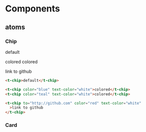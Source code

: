 # Components

## atoms

### Chip

<t-chip>default</t-chip>

<t-chip color="blue" text-color="white">colored</t-chip>
<t-chip color="teal" text-color="white">colored</t-chip>

<t-chip to="http://github.com" color="red" text-color="white">link to github</t-chip>

```html
<t-chip>default</t-chip>

<t-chip color="blue" text-color="white">colored</t-chip>
<t-chip color="teal" text-color="white">colored</t-chip>

<t-chip to="http://github.com" color="red" text-color="white"
  >link to github
</t-chip>
```

### Card

<t-card style="width: 200px;height: 200px"></t-card>
